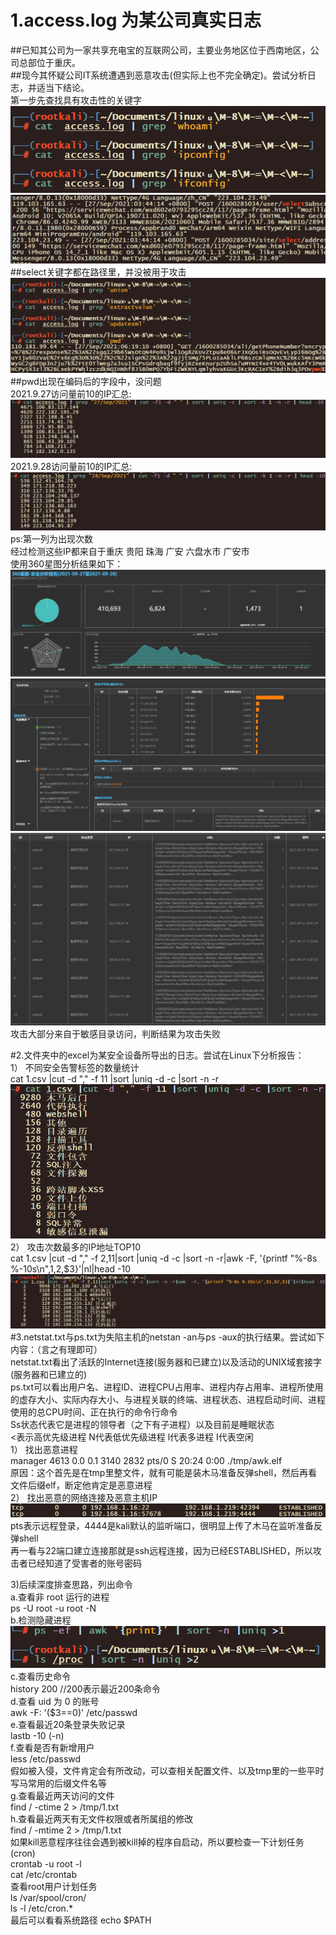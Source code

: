 1.access.log 为某公司真实日志  
======================== 
##已知其公司为一家共享充电宝的互联网公司，主要业务地区位于西南地区，公司总部位于重庆。  
##现今其怀疑公司IT系统遭遇到恶意攻击(但实际上也不完全确定)。尝试分析日志，并适当下结论。  
第一步先查找具有攻击性的关键字  
![kali](https://github.com/WUBO512/wwbb/blob/main/%E7%AC%AC%E4%B8%89%E5%A4%A9/%E5%AE%9E%E9%AA%8C%E6%88%AA%E5%9B%BE/1.png)  
![kali](https://github.com/WUBO512/wwbb/blob/main/%E7%AC%AC%E4%B8%89%E5%A4%A9/%E5%AE%9E%E9%AA%8C%E6%88%AA%E5%9B%BE/2.png)  
##select关键字都在路径里，并没被用于攻击  
![kali](https://github.com/WUBO512/wwbb/blob/main/%E7%AC%AC%E4%B8%89%E5%A4%A9/%E5%AE%9E%E9%AA%8C%E6%88%AA%E5%9B%BE/3.png)  
##pwd出现在编码后的字段中，没问题  
2021.9.27访问量前10的IP汇总:  
![kali](https://github.com/WUBO512/wwbb/blob/main/%E7%AC%AC%E4%B8%89%E5%A4%A9/%E5%AE%9E%E9%AA%8C%E6%88%AA%E5%9B%BE/4.png)  
2021.9.28访问量前10的IP汇总:  
![kali](https://github.com/WUBO512/wwbb/blob/main/%E7%AC%AC%E4%B8%89%E5%A4%A9/%E5%AE%9E%E9%AA%8C%E6%88%AA%E5%9B%BE/5.png)  
ps:第一列为出现次数  
经过检测这些IP都来自于重庆 贵阳 珠海 广安 六盘水市 广安市  
使用360星图分析结果如下：  
![kali](https://github.com/WUBO512/wwbb/blob/main/%E7%AC%AC%E4%B8%89%E5%A4%A9/%E5%AE%9E%E9%AA%8C%E6%88%AA%E5%9B%BE/6.png)  
![kali](https://github.com/WUBO512/wwbb/blob/main/%E7%AC%AC%E4%B8%89%E5%A4%A9/%E5%AE%9E%E9%AA%8C%E6%88%AA%E5%9B%BE/7.png)  
![kali](https://github.com/WUBO512/wwbb/blob/main/%E7%AC%AC%E4%B8%89%E5%A4%A9/%E5%AE%9E%E9%AA%8C%E6%88%AA%E5%9B%BE/8.png)  
攻击大部分来自于敏感目录访问，判断结果为攻击失败
  
#2.文件夹中的excel为某安全设备所导出的日志。尝试在Linux下分析报告：  
1） 不同安全告警标签的数量统计  
cat 1.csv |cut -d "," -f 11 |sort |uniq -d -c |sort -n -r  
![kali](https://github.com/WUBO512/wwbb/blob/main/%E7%AC%AC%E4%B8%89%E5%A4%A9/%E5%AE%9E%E9%AA%8C%E6%88%AA%E5%9B%BE/9.png)  
2） 攻击次数最多的IP地址TOP10  
cat 1.csv |cut -d "," -f 2,11|sort |uniq -d -c |sort -n -r|awk  -F, '{printf "%-8s %-10s\n",$1,$2,$3}'|nl|head -10  
![kali](https://github.com/WUBO512/wwbb/blob/main/%E7%AC%AC%E4%B8%89%E5%A4%A9/%E5%AE%9E%E9%AA%8C%E6%88%AA%E5%9B%BE/10.png)  
#3.netstat.txt与ps.txt为失陷主机的netstan -an与ps -aux的执行结果。尝试如下内容：（言之有理即可）  
netstat.txt看出了活跃的Internet连接(服务器和已建立)以及活动的UNIX域套接字(服务器和已建立的)  
ps.txt可以看出用户名、进程ID、进程CPU占用率、进程内存占用率、进程所使用的虚存大小、实际内存大小、与进程关联的终端、进程状态、进程启动时间、进程使用的总CPU时间、正在执行的命令行命令  
Ss状态代表它是进程的领导者（之下有子进程）以及目前是睡眠状态  
<表示高优先级进程  N代表低优先级进程   l代表多进程   I代表空闲  
1） 找出恶意进程  
manager     4613  0.0  0.1   3140  2832 pts/0    S    20:24   0:00 ./tmp/awk.elf  
原因：这个首先是在tmp里整文件，就有可能是装木马准备反弹shell，然后再看文件后缀elf，断定他肯定是恶意进程  
2） 找出恶意的网络连接及恶意主机IP  
![kali](https://github.com/WUBO512/wwbb/blob/main/%E7%AC%AC%E4%B8%89%E5%A4%A9/%E5%AE%9E%E9%AA%8C%E6%88%AA%E5%9B%BE/11.png)  
pts表示远程登录，4444是kali默认的监听端口，很明显上传了木马在监听准备反弹shell  
再一看与22端口建立连接那就是ssh远程连接，因为已经ESTABLISHED，所以攻击者已经知道了受害者的账号密码  

3)后续深度排查思路，列出命令  
a.查看非 root 运行的进程  
ps -U root -u root -N  
b.检测隐藏进程  
![kali](https://github.com/WUBO512/wwbb/blob/main/%E7%AC%AC%E4%B8%89%E5%A4%A9/%E5%AE%9E%E9%AA%8C%E6%88%AA%E5%9B%BE/12.png)  
c.查看历史命令  
history 200  //200表示最近200条命令  
d.查看 uid 为 0 的账号  
awk -F: '($3==0)' /etc/passwd  
e.查看最近20条登录失败记录  
lastb -10 (-n)  
f.查看是否有新增用户  
less /etc/passwd  
假如被入侵，文件肯定会有所改动，可以查相关配置文件、以及tmp里的一些平时写马常用的后缀文件名等  
g.查看最近两天访问的文件  
find / -ctime 2 >  /tmp/1.txt  
h.查看最近两天有无文件权限或者所属组的修改  
find / -mtime 2  >  /tmp/1.txt  
如果kill恶意程序往往会遇到被kill掉的程序自启动，所以要检查一下计划任务(cron)  
crontab -u root -l  
cat /etc/crontab  
查看root用户计划任务  
ls /var/spool/cron/  
ls -l /etc/cron.*   
最后可以看看系统路径   echo $PATH

  
  
    

  
  



  
      


  

  
  

